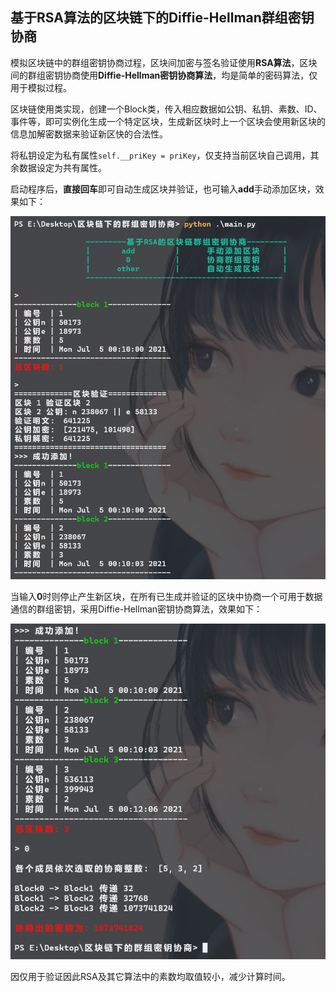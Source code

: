 ## 基于RSA算法的区块链下的Diffie-Hellman群组密钥协商

模拟区块链中的群组密钥协商过程，区块间加密与签名验证使用**RSA算法**，区块间的群组密钥协商使用**Diffie-Hellman密钥协商算法**，均是简单的密码算法，仅用于模拟过程。

区块链使用类实现，创建一个Block类，传入相应数据如公钥、私钥、素数、ID、事件等，即可实例化生成一个特定区块，生成新区块时上一个区块会使用新区块的信息加解密数据来验证新区快的合法性。

将私钥设定为私有属性`self.__priKey = priKey`，仅支持当前区块自己调用，其余数据设定为共有属性。

启动程序后，**直接回车**即可自动生成区块并验证，也可输入**add**手动添加区块，效果如下：

![image-20210705001022717](README.assets/image-20210705001022717.png)

当输入**0**时则停止产生新区块，在所有已生成并验证的区块中协商一个可用于数据通信的群组密钥，采用Diffie-Hellman密钥协商算法，效果如下：

![image-20210705001223205](README.assets/image-20210705001223205.png)

因仅用于验证因此RSA及其它算法中的素数均取值较小，减少计算时间。